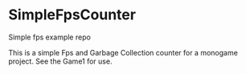 # SimpleFpsCounter
Simple fps example repo

This is a simple Fps and Garbage Collection counter for a monogame project.
See the Game1 for use.

